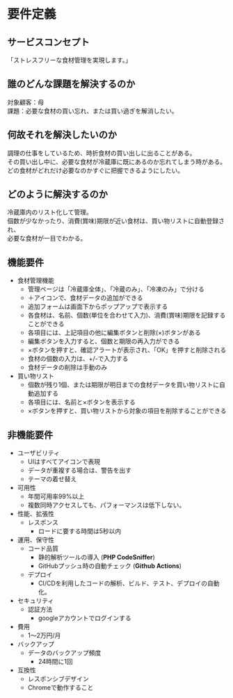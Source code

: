 # 要件定義
## サービスコンセプト
「ストレスフリーな食材管理を実現します。」
## 誰のどんな課題を解決するのか
対象顧客：母  
課題：必要な食材の買い忘れ、または買い過ぎを解消したい。
## 何故それを解決したいのか
調理の仕事をしているため、時折食材の買い出しに出ることがある。  
その買い出し中に、必要な食材が冷蔵庫に既にあるのか忘れてしまう時がある。  
どの食材がどれだけ必要なのかすぐに把握できるようにしたい。
## どのように解決するのか
冷蔵庫内のリスト化して管理。  
個数が少なかったり、消費(賞味)期限が近い食材は、買い物リストに自動登録され、  
必要な食材が一目でわかる。
## 機能要件
- 食材管理機能
  - 管理ページは「冷蔵庫全体」、「冷蔵のみ」、「冷凍のみ」で分ける
  - ＋アイコンで、食材データの追加ができる
  - 追加フォームは画面下からポップアップで表示する
  - 各食材は、名前、個数(単位を合わせて入力)、消費(賞味)期限を記録することができる
  - 各項目には、上記項目の他に編集ボタンと削除(×)ボタンがある
  - 編集ボタンを入力すると、個数と期限の再入力ができる
  - ×ボタンを押すと、確認アラートが表示され、「OK」を押すと削除される
  - 食材の個数の入力は、+/-で入力する
  - 食材データの削除は手動のみ
- 買い物リスト
  - 個数が残り1個、または期限が明日までの食材データを買い物リストに自動追加する
  - 各項目には、名前と×ボタンを表示する
  - ×ボタンを押すと、買い物リストから対象の項目を削除することができる
## 非機能要件
- ユーザビリティ
    - UIはすべてアイコンで表現
    - データが重複する場合は、警告を出す
    - テーマの着せ替え
- 可用性
    - 年間可用率99%以上
    - 複数同時アクセスしても、パフォーマンスは低下しない。
- 性能、拡張性
    - レスポンス
        - ロードに要する時間は5秒以内
- 運用、保守性
    - コード品質
        - 静的解析ツールの導入 (**PHP CodeSniffer**)
        - GitHubプッシュ時の自動チェック (**Github Actions**)
    - デプロイ
        - CI/CDを利用したコードの解析、ビルド、テスト、デプロイの自動化。
- セキュリティ
    - 認証方法
        - googleアカウントでログインする
- 費用
    - 1～2万円/月
- バックアップ
    - データのバックアップ頻度
        - 24時間に1回
- 互換性
    - レスポンシブデザイン
    - Chromeで動作すること